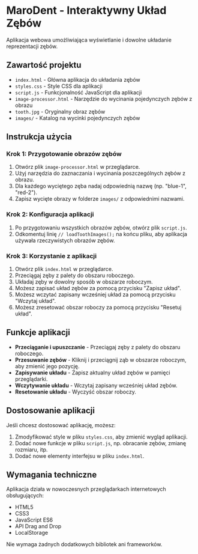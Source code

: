 # MaroDent - Interaktywny Układ Zębów

Aplikacja webowa umożliwiająca wyświetlanie i dowolne układanie reprezentacji zębów.

## Zawartość projektu

- `index.html` - Główna aplikacja do układania zębów
- `styles.css` - Style CSS dla aplikacji
- `script.js` - Funkcjonalność JavaScript dla aplikacji
- `image-processor.html` - Narzędzie do wycinania pojedynczych zębów z obrazu
- `tooth.jpg` - Oryginalny obraz zębów
- `images/` - Katalog na wycinki pojedynczych zębów

## Instrukcja użycia

### Krok 1: Przygotowanie obrazów zębów

1. Otwórz plik `image-processor.html` w przeglądarce.
2. Użyj narzędzia do zaznaczania i wycinania poszczególnych zębów z obrazu.
3. Dla każdego wyciętego zęba nadaj odpowiednią nazwę (np. "blue-1", "red-2").
4. Zapisz wycięte obrazy w folderze `images/` z odpowiednimi nazwami.

### Krok 2: Konfiguracja aplikacji

1. Po przygotowaniu wszystkich obrazów zębów, otwórz plik `script.js`.
2. Odkomentuj linię `// loadToothImages();` na końcu pliku, aby aplikacja używała rzeczywistych obrazów zębów.

### Krok 3: Korzystanie z aplikacji

1. Otwórz plik `index.html` w przeglądarce.
2. Przeciągaj zęby z palety do obszaru roboczego.
3. Układaj zęby w dowolny sposób w obszarze roboczym.
4. Możesz zapisać układ zębów za pomocą przycisku "Zapisz układ".
5. Możesz wczytać zapisany wcześniej układ za pomocą przycisku "Wczytaj układ".
6. Możesz zresetować obszar roboczy za pomocą przycisku "Resetuj układ".

## Funkcje aplikacji

- **Przeciąganie i upuszczanie** - Przeciągaj zęby z palety do obszaru roboczego.
- **Przesuwanie zębów** - Kliknij i przeciągnij ząb w obszarze roboczym, aby zmienić jego pozycję.
- **Zapisywanie układu** - Zapisz aktualny układ zębów w pamięci przeglądarki.
- **Wczytywanie układu** - Wczytaj zapisany wcześniej układ zębów.
- **Resetowanie układu** - Wyczyść obszar roboczy.

## Dostosowanie aplikacji

Jeśli chcesz dostosować aplikację, możesz:

1. Zmodyfikować style w pliku `styles.css`, aby zmienić wygląd aplikacji.
2. Dodać nowe funkcje w pliku `script.js`, np. obracanie zębów, zmianę rozmiaru, itp.
3. Dodać nowe elementy interfejsu w pliku `index.html`.

## Wymagania techniczne

Aplikacja działa w nowoczesnych przeglądarkach internetowych obsługujących:

- HTML5
- CSS3
- JavaScript ES6
- API Drag and Drop
- LocalStorage

Nie wymaga żadnych dodatkowych bibliotek ani frameworków.
